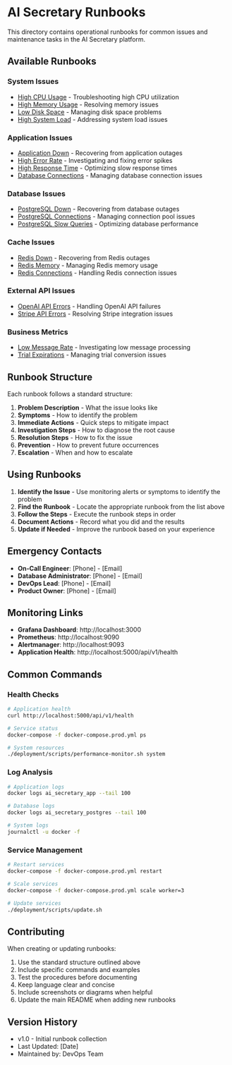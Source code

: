 # AI Secretary Runbooks

This directory contains operational runbooks for common issues and maintenance tasks in the AI Secretary platform.

## Available Runbooks

### System Issues
- [High CPU Usage](./high-cpu-usage.md) - Troubleshooting high CPU utilization
- [High Memory Usage](./high-memory-usage.md) - Resolving memory issues
- [Low Disk Space](./low-disk-space.md) - Managing disk space problems
- [High System Load](./high-system-load.md) - Addressing system load issues

### Application Issues
- [Application Down](./application-down.md) - Recovering from application outages
- [High Error Rate](./high-error-rate.md) - Investigating and fixing error spikes
- [High Response Time](./high-response-time.md) - Optimizing slow response times
- [Database Connections](./database-connections.md) - Managing database connection issues

### Database Issues
- [PostgreSQL Down](./postgresql-down.md) - Recovering from database outages
- [PostgreSQL Connections](./postgresql-connections.md) - Managing connection pool issues
- [PostgreSQL Slow Queries](./postgresql-slow-queries.md) - Optimizing database performance

### Cache Issues
- [Redis Down](./redis-down.md) - Recovering from Redis outages
- [Redis Memory](./redis-memory.md) - Managing Redis memory usage
- [Redis Connections](./redis-connections.md) - Handling Redis connection issues

### External API Issues
- [OpenAI API Errors](./openai-api-errors.md) - Handling OpenAI API failures
- [Stripe API Errors](./stripe-api-errors.md) - Resolving Stripe integration issues

### Business Metrics
- [Low Message Rate](./low-message-rate.md) - Investigating low message processing
- [Trial Expirations](./trial-expirations.md) - Managing trial conversion issues

## Runbook Structure

Each runbook follows a standard structure:

1. **Problem Description** - What the issue looks like
2. **Symptoms** - How to identify the problem
3. **Immediate Actions** - Quick steps to mitigate impact
4. **Investigation Steps** - How to diagnose the root cause
5. **Resolution Steps** - How to fix the issue
6. **Prevention** - How to prevent future occurrences
7. **Escalation** - When and how to escalate

## Using Runbooks

1. **Identify the Issue** - Use monitoring alerts or symptoms to identify the problem
2. **Find the Runbook** - Locate the appropriate runbook from the list above
3. **Follow the Steps** - Execute the runbook steps in order
4. **Document Actions** - Record what you did and the results
5. **Update if Needed** - Improve the runbook based on your experience

## Emergency Contacts

- **On-Call Engineer**: [Phone] - [Email]
- **Database Administrator**: [Phone] - [Email]
- **DevOps Lead**: [Phone] - [Email]
- **Product Owner**: [Phone] - [Email]

## Monitoring Links

- **Grafana Dashboard**: http://localhost:3000
- **Prometheus**: http://localhost:9090
- **Alertmanager**: http://localhost:9093
- **Application Health**: http://localhost:5000/api/v1/health

## Common Commands

### Health Checks
```bash
# Application health
curl http://localhost:5000/api/v1/health

# Service status
docker-compose -f docker-compose.prod.yml ps

# System resources
./deployment/scripts/performance-monitor.sh system
```

### Log Analysis
```bash
# Application logs
docker logs ai_secretary_app --tail 100

# Database logs
docker logs ai_secretary_postgres --tail 100

# System logs
journalctl -u docker -f
```

### Service Management
```bash
# Restart services
docker-compose -f docker-compose.prod.yml restart

# Scale services
docker-compose -f docker-compose.prod.yml scale worker=3

# Update services
./deployment/scripts/update.sh
```

## Contributing

When creating or updating runbooks:

1. Use the standard structure outlined above
2. Include specific commands and examples
3. Test the procedures before documenting
4. Keep language clear and concise
5. Include screenshots or diagrams when helpful
6. Update the main README when adding new runbooks

## Version History

- v1.0 - Initial runbook collection
- Last Updated: [Date]
- Maintained by: DevOps Team